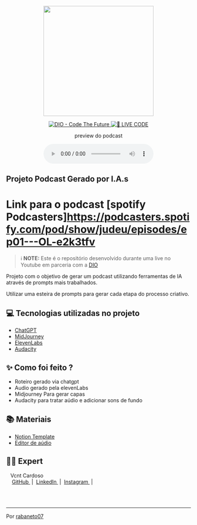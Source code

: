 <p align="center">
<img 
    src="./assets/cover.png"
    width="300"
/>
</p>

<p align="center">
<a href="https://dio.me/">
    <img 
        src="https://img.shields.io/badge/DIO-Code_The_Future-28DA77?logo=youtube" 
        alt="DIO - Code The Future">
</a>
<a href="https://dio.me/">
<img 
    src="https://img.shields.io/badge/🔴_LIVE_CODE-FF5E72" 
    alt="🔴 LIVE CODE">
</a>
</p>

<p align="center">
    preview do podcast
</p>

<div align="center">
    <audio src="output/podcast_editado.MP3" controls title="Podcast editado"></audio>
</div>

## Projeto Podcast Gerado por I.A.s
# Link para o podcast [spotify Podcasters]https://podcasters.spotify.com/pod/show/judeu/episodes/ep01---OL-e2k3tfv

 > ℹ️ **NOTE:** Este é o repositório desenvolvido durante uma live no Youtube em parceria com a [DIO](https://dio.me)

Projeto com o objetivo de gerar um podcast utilizando ferramentas de IA através de prompts mais trabalhados.

Utilizar uma esteira de prompts para gerar cada etapa do processo criativo.

## 💻 Tecnologias utilizadas no projeto

- [ChatGPT](https://chat.openai.com/) 
- [MidJourney](https://www.midjourney.com/app/)
- [ElevenLabs](https://beta.elevenlabs.io/)
- [Audacity](https://www.audacityteam.org/)

## ✨ Como foi feito ?

- Roteiro gerado via chatgpt
- Audio gerado pela elevenLabs
- Midjourney Para gerar capas
- Audacity para tratar aúdio e adicionar sons de fundo

## 📚 Materiais

- [Notion Template](https://www.notion.so/TechWave-Podcast-AI-Studio-c69b1347b03b4d7aa56c7bfd5b97d857)
- [Editor de aúdio](https://www.audacityteam.org/)


## 👨‍💻 Expert

<p>
    <p>&nbsp&nbsp&nbspVcnt Cardoso<br>
    &nbsp&nbsp&nbsp
    <a 
        href="https://github.com/rabaneto07">
        GitHub
    </a>
    &nbsp;|&nbsp;
    <a 
        href="www.linkedin.com/in/felipe-exe">
        LinkedIn
    </a>
    &nbsp;|&nbsp;
    <a 
        href="https://www.instagram.com/vcntc_/">
        Instagram
    </a>
    &nbsp;|&nbsp;</p>
</p>
<br/><br/>
<p>

---

Por [rabaneto07](https://github.com/rabaneto07)
